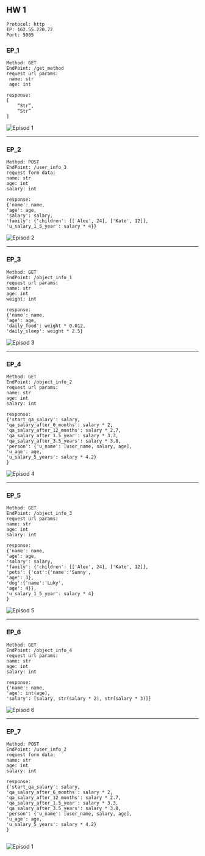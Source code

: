 ## HW 1  

```
Protocol: http
IP: 162.55.220.72
Port: 5005
```

### EP_1  

```
Method: GET
EndPoint: /get_method
request url params:
 name: str
 age: int

response:
[
    “Str”,
    “Str”
]
```   

![Episod 1](https://github.com/npetyaeva/QA/blob/main/Postman/img_hw_1/Ep_01.png)  

____________

### EP_2  

```
Method: POST
EndPoint: /user_info_3
request form data:
name: str
age: int
salary: int

response:
{'name': name,
'age': age,
'salary': salary,
'family': {'children': [['Alex', 24], ['Kate', 12]],
'u_salary_1_5_year': salary * 4}}

```   

![Episod 2](https://github.com/npetyaeva/QA/blob/main/Postman/img_hw_1/Ep_02.png)  

____________

### EP_3  

```
Method: GET
EndPoint: /object_info_1
request url params:
name: str
age: int
weight: int

response:
{'name': name,
'age': age,
'daily_food': weight * 0.012,
'daily_sleep': weight * 2.5}  
```   

![Episod 3](https://github.com/npetyaeva/QA/blob/main/Postman/img_hw_1/Ep_03.png)  

____________

### EP_4  

```
Method: GET
EndPoint: /object_info_2
request url params:
name: str
age: int
salary: int

response:
{'start_qa_salary': salary,
'qa_salary_after_6_months': salary * 2,
'qa_salary_after_12_months': salary * 2.7,
'qa_salary_after_1.5_year': salary * 3.3,
'qa_salary_after_3.5_years': salary * 3.8,
'person': {'u_name': [user_name, salary, age],
'u_age': age,
'u_salary_5_years': salary * 4.2}
}  
```   

![Episod 4](https://github.com/npetyaeva/QA/blob/main/Postman/img_hw_1/Ep_04.png)  

____________

### EP_5  
```
Method: GET
EndPoint: /object_info_3
request url params:
name: str
age: int
salary: int

response:
{'name': name,
'age': age,
'salary': salary,
'family': {'children': [['Alex', 24], ['Kate', 12]],
'pets': {'cat':{'name':'Sunny',
'age': 3},
'dog':{'name':'Luky',
'age': 4}},
'u_salary_1_5_year': salary * 4}
}  
```   

![Episod 5](https://github.com/npetyaeva/QA/blob/main/Postman/img_hw_1/Ep_05.png)  

____________

### EP_6  
```
Method: GET
EndPoint: /object_info_4
request url params:
name: str
age: int
salary: int

response:
{'name': name,
'age': int(age),
'salary': [salary, str(salary * 2), str(salary * 3)]}
```   

![Episod 6](https://github.com/npetyaeva/QA/blob/main/Postman/img_hw_1/Ep_06.png)  

____________

### EP_7  
```
Method: POST
EndPoint: /user_info_2
request form data:
name: str
age: int
salary: int

response:
{'start_qa_salary': salary,
'qa_salary_after_6_months': salary * 2,
'qa_salary_after_12_months': salary * 2.7,
'qa_salary_after_1.5_year': salary * 3.3,
'qa_salary_after_3.5_years': salary * 3.8,
'person': {'u_name': [user_name, salary, age],
'u_age': age,
'u_salary_5_years': salary * 4.2}
}


```   

![Episod 1](https://github.com/npetyaeva/QA/blob/main/Postman/img_hw_1/Ep_01.png)  
